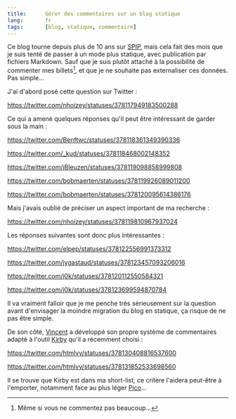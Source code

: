 ```yaml
---
title:      Gérer des commentaires sur un blog statique
lang:       fr
tags:       [blog, statique, commentaire]
---
```


Ce blog tourne depuis plus de 10 ans sur [SPIP](http://www.spip.net/), mais cela fait des mois que je suis tenté de passer à un mode plus statique, avec publication par fichiers Markdown. Sauf que je suis plutôt attaché à la possibilité de commenter mes billets[^1], et que je ne souhaite pas externaliser ces données. Pas simple…

[^1]: Même si vous ne commentez pas beaucoup…

J'ai d'abord posé cette question sur Twitter :

https://twitter.com/nhoizey/statuses/378117949183500288

Ce qui a amené quelques réponses qu'il peut être intéressant de garder sous la main :

https://twitter.com/Benftwc/statuses/378118361349390336

https://twitter.com/_kud/statuses/378118468002148352

https://twitter.com/jBleuzen/statuses/378119098858999808

https://twitter.com/bobmaerten/statuses/378119926089011200

https://twitter.com/bobmaerten/statuses/378120095614386176

Mais j'avais oublié de préciser un aspect important de ma recherche :

https://twitter.com/nhoizey/statuses/378119810967937024

Les réponses suivantes sont donc plus intéressantes :

https://twitter.com/elpep/statuses/378122556991373312

https://twitter.com/jygastaud/statuses/378123457093206016

https://twitter.com/j0k/statuses/378120112550584321

https://twitter.com/j0k/statuses/378123699594870784

Il va vraiment falloir que je me penche très sérieusement sur la question avant d'envisager la moindre migration du blog en statique, ça risque de ne pas être simple.

De son côté, [Vincent](http://twitter.com/htmlvv) a développé son propre système de commentaires adapté à l'outil [Kirby](http://getkirby.com/) qu'il a récemment choisi :

https://twitter.com/htmlvv/statuses/378130408816537600

https://twitter.com/htmlvv/statuses/378131852533698560

Il se trouve que Kirby est dans ma short-list, ce critère l'aidera peut-être à l'emporter, notamment face au plus léger [Pico](http://pico.dev7studios.com/)…
